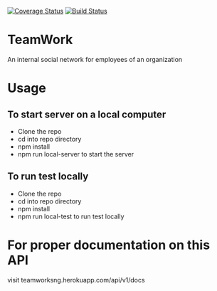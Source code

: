 [![Coverage Status](https://coveralls.io/repos/github/tos4christ/TeamWork/badge.svg?branch=feature/ch-complete-coveralls)](https://coveralls.io/github/tos4christ/TeamWork?branch=develop)
[![Build Status](https://travis-ci.com/tos4christ/TeamWork.svg?branch=develop)](https://travis-ci.com/tos4christ/TeamWork)

# TeamWork
An internal social network for employees of an organization

# Usage
## To start server on a local computer
- Clone the repo
- cd into repo directory
- npm install
- npm run local-server to start the server

## To run test locally
- Clone the repo
- cd into repo directory
- npm install
- npm run local-test to run test locally


# For proper documentation on this API
visit teamworksng.herokuapp.com/api/v1/docs
